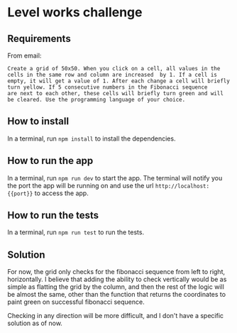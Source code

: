 # Level works challenge

## Requirements

From email:

```
Create a grid of 50x50. When you click on a cell, all values in the
cells in the same row and column are increased  by 1. If a cell is
empty, it will get a value of 1. After each change a cell will briefly
turn yellow. If 5 consecutive numbers in the Fibonacci sequence
are next to each other, these cells will briefly turn green and will
be cleared. Use the programming language of your choice.
```

## How to install

In a terminal, run `npm install` to install the dependencies.

## How to run the app

In a terminal, run `npm run dev` to start the app. The terminal will notify you the port the app will be running on
and use the url `http://localhost:{{port}}` to access the app.

## How to run the tests

In a terminal, run `npm run test` to run the tests.

## Solution

For now, the grid only checks for the fibonacci sequence from left to right, horizontally. I believe that adding the ability
to check vertically would be as simple as flatting the grid by the column, and then the rest of the logic will be almost the
same, other than the function that returns the coordinates to paint green on successful fibonacci sequence.

Checking in any direction will be more difficult, and I don't have a specific solution as of now.